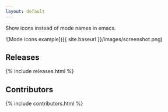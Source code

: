 ```yaml
---
layout: default
---
```


Show icons instead of mode names in emacs.

![Mode icons example]({{ site.baseurl }}/images/screenshot.png)

## Releases

{% include releases.html %}

## Contributors

{% include contributors.html %}

